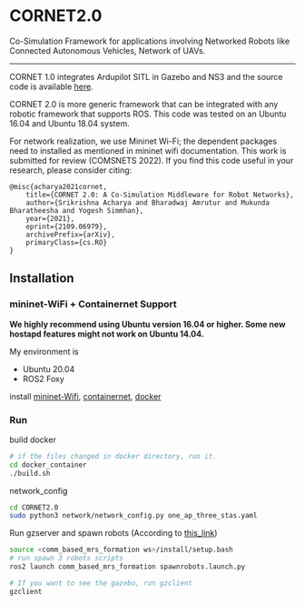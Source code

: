 # CORNET2.0

Co-Simulation Framework for applications involving Networked Robots like Connected Autonomous Vehicles, Network of UAVs.

---

CORNET 1.0 integrates Ardupilot SITL in Gazebo and NS3 and the source code is available [here](https://github.com/srikrishna3118/CORNET.git).

CORNET 2.0 is more generic framework that can be integrated with any robotic framework that supports ROS. This code was tested on an Ubuntu 16.04 and Ubuntu 18.04 system.

For network realization, we use Mininet Wi-Fi; the dependent packages need to installed as mentioned in mininet wifi documentation. This work is submitted for review (COMSNETS 2022). If you find this code useful in your research, please consider citing:

```
@misc{acharya2021cornet,
    title={CORNET 2.0: A Co-Simulation Middleware for Robot Networks}, 
    author={Srikrishna Acharya and Bharadwaj Amrutur and Mukunda Bharatheesha and Yogesh Simmhan},
    year={2021},
    eprint={2109.06979},
    archivePrefix={arXiv},
    primaryClass={cs.RO}
}
```

## Installation

### mininet-WiFi + Containernet Support

**We highly recommend using Ubuntu version 16.04 or higher. Some new hostapd features might not work on Ubuntu 14.04.**

My environment is

- Ubuntu 20.04
- ROS2 Foxy

install [mininet-Wifi](https://mininet-wifi.github.io/), [containernet](https://containernet.github.io/), [docker](https://docs.docker.com/desktop/install/linux-install/)

### Run

build docker

```bash
# if the files changed in docker directory, run it. 
cd docker_container
./build.sh
```

network_config

```bash
cd CORNET2.0
sudo python3 network/network_config.py one_ap_three_stas.yaml
```

Run gzserver and spawn robots (According to [this_link](https://github.com/khinggan/comm_based_mrs_formation/pull/28))

```bash
source <comm_based_mrs_formation ws>/install/setup.bash
# run spawn 3 robots scripts
ros2 launch comm_based_mrs_formation spawnrobots.launch.py

# If you want to see the gazebo, run gzclient
gzclient
```
